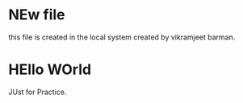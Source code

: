 # NEw file
this file is created in the local system
created by vikramjeet barman.

# HEllo WOrld
JUst for Practice.
